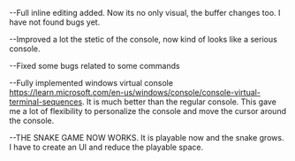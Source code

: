 --Full inline editing added. Now its no only visual, the buffer changes too. I have not found bugs yet.

--Improved a lot the stetic of the console, now kind of looks like a serious console.

--Fixed some bugs related to some commands

--Fully implemented windows virtual console https://learn.microsoft.com/en-us/windows/console/console-virtual-terminal-sequences. It is much better than the regular console. This gave me a lot of flexibility to personalize the console and move the cursor around the console.

--THE SNAKE GAME NOW WORKS. It is playable now and the snake grows. I have to create an UI and reduce the playable space.
